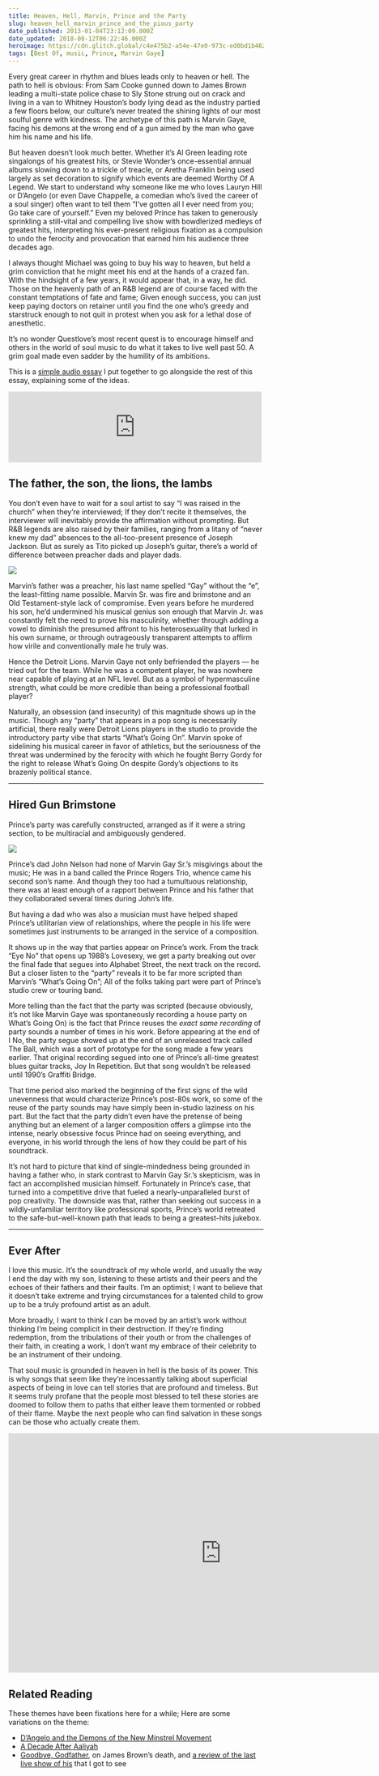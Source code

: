 ```yaml
---
title: Heaven, Hell, Marvin, Prince and the Party
slug: heaven_hell_marvin_prince_and_the_pious_party
date_published: 2013-01-04T23:12:09.000Z
date_updated: 2018-08-12T06:22:46.000Z
heroimage: https://cdn.glitch.global/c4e475b2-a54e-47e0-973c-ed0bd1b46262/barnes-sugarshack1.jpg?v=1670398946641
tags: [Best Of, music, Prince, Marvin Gaye]
---
```


Every great career in rhythm and blues leads only to heaven or hell. The path to hell is obvious: From Sam Cooke gunned down to James Brown leading a multi-state police chase to Sly Stone strung out on crack and living in a van to Whitney Houston’s body lying dead as the industry partied a few floors below, our culture’s never treated the shining lights of our most soulful genre with kindness. The archetype of this path is Marvin Gaye, facing his demons at the wrong end of a gun aimed by the man who gave him his name and his life.

But heaven doesn’t look much better. Whether it’s Al Green leading rote singalongs of his greatest hits, or Stevie Wonder’s once-essential annual albums slowing down to a trickle of treacle, or Aretha Franklin being used largely as set decoration to signify which events are deemed Worthy Of A Legend. We start to understand why someone like me who loves Lauryn Hill or D’Angelo (or even Dave Chappelle, a comedian who’s lived the career of a soul singer) often want to tell them “I’ve gotten all I ever need from you; Go take care of yourself.” Even my beloved Prince has taken to generously sprinkling a still-vital and compelling live show with bowdlerized medleys of greatest hits, interpreting his ever-present religious fixation as a compulsion to undo the ferocity and provocation that earned him his audience three decades ago.

I always thought Michael was going to buy his way to heaven, but held a grim conviction that he might meet his end at the hands of a crazed fan. With the hindsight of a few years, it would appear that, in a way, he did. Those on the heavenly path of an R&B legend are of course faced with the constant temptations of fate and fame; Given enough success, you can just keep paying doctors on retainer until you find the one who’s greedy and starstruck enough to not quit in protest when you ask for a lethal dose of anesthetic.

It’s no wonder Questlove’s most recent quest is to encourage himself and others in the world of soul music to do what it takes to live well past 50. A grim goal made even sadder by the humility of its ambitions.

This is a [simple audio essay](https://archive.org/details/ThePartyMarvinPrinceFathersAndSons) I put together to go alongside the rest of this essay, explaining some of the ideas.

<iframe src="https://archive.org/embed/ThePartyMarvinPrinceFathersAndSons" width="500" height="140" frameborder="0" webkitallowfullscreen="true" mozallowfullscreen="true" allowfullscreen></iframe>

## The father, the son, the lions, the lambs

You don’t even have to wait for a soul artist to say “I was raised in the church” when they’re interviewed; If they don’t recite it themselves, the interviewer will inevitably provide the affirmation without prompting. But R&B legends are also raised by their families, ranging from a litany of “never knew my dad” absences to the all-too-present presence of Joseph Jackson. But as surely as Tito picked up Joseph’s guitar, there’s a world of difference between preacher dads and player dads.

<a href="https://www.amazon.com/Whats-Going-Anniversary-Super-Deluxe/dp/B0052MN4TA/ref=as_li_ss_il?s=dmusic&ie=UTF8&qid=1534039564&sr=1-2-mp3-albums-bar-strip-0&keywords=Marvin+Gaye+What's+Going+On&linkCode=li3&tag=2020-20&linkId=39df189967dab280d475a3e2cf22819c&language=en_US" target="_blank"><img border="0" src="//ws-na.amazon-adsystem.com/widgets/q?_encoding=UTF8&ASIN=B0052MN4TA&Format=_SL250_&ID=AsinImage&MarketPlace=US&ServiceVersion=20070822&WS=1&tag=2020-20&language=en_US" ></a><img src="https://ir-na.amazon-adsystem.com/e/ir?t=2020-20&language=en_US&l=li3&o=1&a=B0052MN4TA" width="1" height="1" border="0" alt="" style="border:none !important; margin:0px !important;" />

Marvin’s father was a preacher, his last name spelled “Gay” without the “e”, the least-fitting name possible. Marvin Sr. was fire and brimstone and an Old Testament-style lack of compromise. Even years before he murdered his son, he’d undermined his musical genius son enough that Marvin Jr. was constantly felt the need to prove his masculinity, whether through adding a vowel to diminish the presumed affront to his heterosexuality that lurked in his own surname, or through outrageously transparent attempts to affirm how virile and conventionally male he truly was.

Hence the Detroit Lions. Marvin Gaye not only befriended the players — he tried out for the team. While he was a competent player, he was nowhere near capable of playing at an NFL level. But as a symbol of hypermasculine strength, what could be more credible than being a professional football player?

Naturally, an obsession (and insecurity) of this magnitude shows up in the music. Though any “party” that appears in a pop song is necessarily artificial, there really were Detroit Lions players in the studio to provide the introductory party vibe that starts “What’s Going On”. Marvin spoke of sidelining his musical career in favor of athletics, but the seriousness of the threat was undermined by the ferocity with which he fought Berry Gordy for the right to release What’s Going On despite Gordy’s objections to its brazenly political stance.

---

## Hired Gun Brimstone

Prince’s party was carefully constructed, arranged as if it were a string section, to be multiracial and ambiguously gendered.

<a href="https://www.amazon.com/gp/product/B002C7GBQG/ref=as_li_ss_il?ie=UTF8&linkCode=li3&tag=2020-20&linkId=902f67907e4c7f71e97aa5b2a38c157b&language=en_US" target="_blank"><img border="0" src="//ws-na.amazon-adsystem.com/widgets/q?_encoding=UTF8&ASIN=B002C7GBQG&Format=_SL250_&ID=AsinImage&MarketPlace=US&ServiceVersion=20070822&WS=1&tag=2020-20&language=en_US" ></a><img src="https://ir-na.amazon-adsystem.com/e/ir?t=2020-20&language=en_US&l=li3&o=1&a=B002C7GBQG" width="1" height="1" border="0" alt="" style="border:none !important; margin:0px !important;" />

Prince’s dad John Nelson had none of Marvin Gay Sr.’s misgivings about the music; He was in a band called the Prince Rogers Trio, whence came his second son’s name. And though they too had a tumultuous relationship, there was at least enough of a rapport between Prince and his father that they collaborated several times during John’s life.

But having a dad who was also a musician must have helped shaped Prince’s utilitarian view of relationships, where the people in his life were sometimes just instruments to be arranged in the service of a composition.

It shows up in the way that parties appear on Prince’s work. From the track “Eye No” that opens up 1988’s Lovesexy, we get a party breaking out over the final fade that segues into Alphabet Street, the next track on the record. But a closer listen to the “party” reveals it to be far more scripted than Marvin’s “What’s Going On”; All of the folks taking part were part of Prince’s studio crew or touring band.

More telling than the fact that the party was scripted (because obviously, it’s not like Marvin Gaye was spontaneously recording a house party on What’s Going On) is the fact that Prince reuses the *exact same recording* of party sounds a number of times in his work. Before appearing at the end of I No, the party segue showed up at the end of an unreleased track called The Ball, which was a sort of prototype for the song made a few years earlier. That original recording segued into one of Prince’s all-time greatest blues guitar tracks, Joy In Repetition. But that song wouldn’t be released until 1990’s Graffiti Bridge.

That time period also marked the beginning of the first signs of the wild unevenness that would characterize Prince’s post-80s work, so some of the reuse of the party sounds may have simply been in-studio laziness on his part. But the fact that the party didn’t even have the pretense of being anything but an element of a larger composition offers a glimpse into the intense, nearly obsessive focus Prince had on seeing everything, and everyone, in his world through the lens of how they could be part of his soundtrack.

It’s not hard to picture that kind of single-mindedness being grounded in having a father who, in stark contrast to Marvin Gay Sr.’s skepticism, was in fact an accomplished musician himself. Fortunately in Prince’s case, that turned into a competitive drive that fueled a nearly-unparalleled burst of pop creativity. The downside was that, rather than seeking out success in a wildly-unfamiliar territory like professional sports, Prince’s world retreated to the safe-but-well-known path that leads to being a greatest-hits jukebox.

---

## Ever After

I love this music. It’s the soundtrack of my whole world, and usually the way I end the day with my son, listening to these artists and their peers and the echoes of their fathers and their faults. I’m an optimist; I want to believe that it doesn’t take extreme and trying circumstances for a talented child to grow up to be a truly profound artist as an adult.

More broadly, I want to think I can be moved by an artist’s work without thinking I’m being complicit in their destruction. If they’re finding redemption, from the tribulations of their youth or from the challenges of their faith, in creating a work, I don’t want my embrace of their celebrity to be an instrument of their undoing.

That soul music is grounded in heaven in hell is the basis of its power. This is why songs that seem like they’re incessantly talking about superficial aspects of being in love can tell stories that are profound and timeless. But it seems truly profane that the people most blessed to tell these stories are doomed to follow them to paths that either leave them tormented or robbed of their flame. Maybe the next people who can find salvation in these songs can be those who actually create them.

<iframe width="840" height="473" src="https://www.youtube.com/embed/x3oCwtKTI9M" title="Dave Chappelle: In His Own Words (2012 Tribute)" frameborder="0" allow="accelerometer; autoplay; clipboard-write; encrypted-media; gyroscope; picture-in-picture" allowfullscreen></iframe>

## Related Reading

These themes have been fixations here for a while; Here are some variations on the theme:

- [D’Angelo and the Demons of the New Minstrel Movement](http://dashes.com/anil/2008/09/dangelo-and-the-demons-of-the-new-minstrel-movement.html)
- [A Decade After Aaliyah](http://dashes.com/anil/2011/08/a-decade-after-aaliyah.html)
- [Goodbye, Godfather](http://dashes.com/anil/2006/12/goodbye-godfather.html), on James Brown’s death, and [a review of the last live show of his](http://dashes.com/anil/2002/02/james-brown.html) that I got to see
